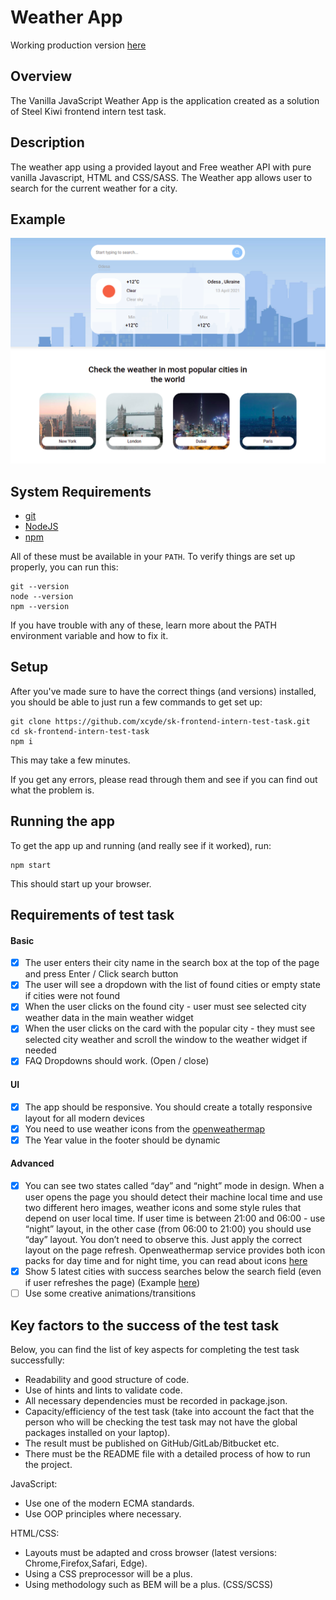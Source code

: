 # Weather App

Working production version [here](https://vigorous-archimedes-478d07.netlify.app/)

## Overview

The Vanilla JavaScript Weather App is the application created as a solution of Steel Kiwi frontend intern test task.

## Description

The weather app using a provided layout and Free weather API with pure vanilla Javascript, HTML and CSS/SASS. The Weather app allows user to search for the current weather for a city.

## Example

<a href="./sk-weather-example-day.png">
    <img
      alt="Weather Example"
      src="./sk-weather-example-day.png"
    />
</a>

## System Requirements

- [git](https://git-scm.com/)
- [NodeJS](https://nodejs.org/)
- [npm](https://www.npmjs.com/)

All of these must be available in your `PATH`. To verify things are set up
properly, you can run this:

```shell
git --version
node --version
npm --version
```

If you have trouble with any of these, learn more about the PATH environment
variable and how to fix it.

## Setup

After you've made sure to have the correct things (and versions) installed, you
should be able to just run a few commands to get set up:

```
git clone https://github.com/xcyde/sk-frontend-intern-test-task.git
cd sk-frontend-intern-test-task
npm i
```

This may take a few minutes.

If you get any errors, please read through them and see if you can find out what the problem is.

## Running the app

To get the app up and running (and really see if it worked), run:

```shell
npm start
```

This should start up your browser.

## Requirements of test task

#### Basic

- [x] The user enters their city name in the search box at the top of the page and press Enter / Click search button
- [x] The user will see a dropdown with the list of found cities or empty state if cities were not found
- [x] When the user clicks on the found city - user must see selected city weather data in the main weather widget
- [x] When the user clicks on the card with the popular city - they must see selected city weather and scroll the window to the weather widget if needed
- [x] FAQ Dropdowns should work. (Open / close)

#### UI

- [x] The app should be responsive. You should create a totally responsive layout for all modern devices
- [x] You need to use weather icons from the [openweathermap](https://openweathermap.org/)
- [x] The Year value in the footer should be dynamic

#### Advanced

- [x] You can see two states called “day” and “night” mode in design. When a user opens the page you should detect their machine local time and use two different hero images, weather icons and some style rules that depend on user local time. If user time is between 21:00 and 06:00 - use “night” layout, in the other case (from 06:00 to 21:00) you should use “day” layout. You don’t need to observe this. Just apply the correct layout on the page refresh. Openweathermap service provides both icon packs for day time and for night time, you can read about icons [here](https://openweathermap.org)
- [x] Show 5 latest cities with success searches below the search field (even if user refreshes the page) (Example [here](https://sinoptik.ua/))
- [ ] Use some creative animations/transitions

## Key factors to the success of the test task

Below, you can find the list of key aspects for completing the test task successfully:

- Readability and good structure of code.
- Use of hints and lints to validate code.
- All necessary dependencies must be recorded in package.json.
- Capacity/efficiency of the test task (take into account the fact that the person who will be checking the test task may not have the global packages installed on your laptop).
- The result must be published on GitHub/GitLab/Bitbucket etc.
- There must be the README file with a detailed process of how to run the project.

JavaScript:

- Use one of the modern ECMA standards.
- Use OOP principles where necessary.

HTML/CSS:

- Layouts must be adapted and cross browser (latest versions: Chrome,Firefox,Safari, Edge).
- Using a CSS preprocessor will be a plus.
- Using methodology such as BEM will be a plus. (CSS/SCSS)
